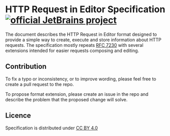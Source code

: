 # HTTP Request in Editor Specification [![official JetBrains project](http://jb.gg/badges/official.svg)](https://confluence.jetbrains.com/display/ALL/JetBrains+on+GitHub)
The document describes the HTTP Request in Editor format designed to provide a simple way to create, execute and store information about HTTP requests. The specification mostly repeats [RFC 7230](https://tools.ietf.org/html/rfc7230#section-3) with several extensions intended for easier requests composing and editing.

## Contribution
To fix a typo or inconsistency, or to improve wording, please feel free to create a pull request to the repo.

To propose format extension, please create an issue in the repo and describe the problem that the proposed change will solve.

## Licence
Specification is distributed under [CC BY 4.0](LICENSE.TXT)
